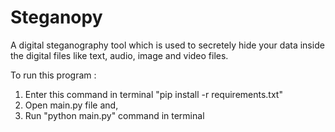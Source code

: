 # Steganopy
 A digital steganography tool which is used to secretely hide your data inside the digital files like text, audio, image and video files.
 
 To run this program : 
 1. Enter this command in terminal "pip install -r requirements.txt"
 2. Open main.py file and,
 3. Run "python main.py" command in terminal
